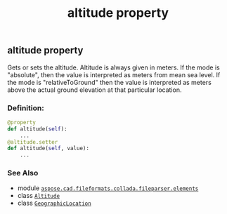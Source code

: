 ﻿---
title: altitude property
second_title: Aspose.CAD for Python via .NET API References
description: 
type: docs
weight: 30
url: /aspose.cad.fileformats.collada.fileparser.elements/geographiclocation/altitude/
is_root: false
---

## altitude property


Gets or sets the altitude.
Altitude is always given in meters.
If the mode is "absolute", then the value is interpreted as meters from mean sea level.
If the mode is "relativeToGround" then the value is interpreted as meters above the actual ground elevation at that particular location.
### Definition:
```python
@property
def altitude(self):
    ...
@altitude.setter
def altitude(self, value):
    ...
```

### See Also
* module [`aspose.cad.fileformats.collada.fileparser.elements`](../../)
* class [`Altitude`](/cad/python-net/aspose.cad.fileformats.collada.fileparser.elements/altitude)
* class [`GeographicLocation`](/cad/python-net/aspose.cad.fileformats.collada.fileparser.elements/geographiclocation)
